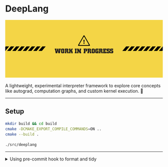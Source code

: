 # DeepLang

![work in progress](./assets/work-in-progress.jpg)

A lightweight, experimental interpreter framework to explore core concepts like autograd, computation graphs, and custom kernel execution. 🚀

---

## Setup

```bash
mkdir build && cd build
cmake -DCMAKE_EXPORT_COMPILE_COMMANDS=ON ..
cmake --build .

./src/deeplang
```

---

<details>
  <summary>Using pre-commit hook to format and tidy</summary>

- `lint-code.sh` file contains the code to format and tidy the code.
- `.git/hooks/pre-commit` file contains the code to run the script.

```bash
# .git/hooks/pre-commit

#!/bin/bash

# run lint-code.sh
sh lint-code.sh

echo "Pre-commit checks complete."
```

</details>
